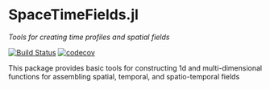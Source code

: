 # SpaceTimeFields.jl

_Tools for creating time profiles and spatial fields_

 [![Build Status](https://github.com/JuliaIBPM/SpaceTimeFields.jl/workflows/CI/badge.svg)](https://github.com/JuliaIBPM/SpaceTimeFields.jl/actions) [![codecov](https://codecov.io/gh/JuliaIBPM/SpaceTimeFields.jl/branch/main/graph/badge.svg?token=m4pj7rjF0r)](https://codecov.io/gh/JuliaIBPM/SpaceTimeFields.jl)
 
 This package provides basic tools for constructing 1d and multi-dimensional functions for assembling spatial, temporal, and spatio-temporal fields
